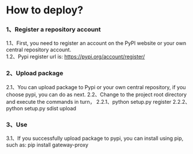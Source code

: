 # How to deploy?

### 1、Register a repository account
1.1、First, you need to register an account on the PyPI website or your own central repository account.   
1.2、Pypi register url is: https://pypi.org/account/register/   

### 2、Upload package
2.1、You can upload package to Pypi or your own central repository, if you choose pypi, you can do as next. 
2.2、Change to the project root directory and execute the commands in turn，
2.2.1、python setup.py register
2.2.2、python setup.py sdist upload

### 3、Use
3.1、If you successfully upload package to pypi, you can install using pip, such as: pip install gateway-proxy